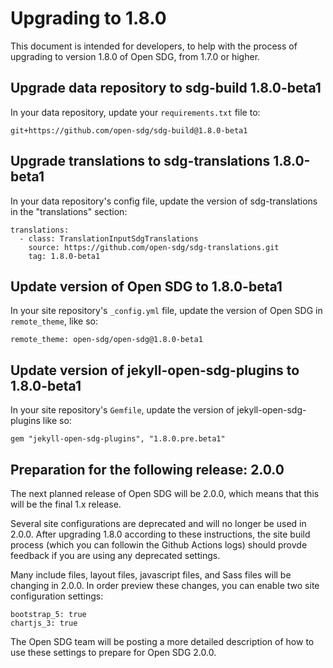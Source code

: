 <h1>Upgrading to 1.8.0</h1>

This document is intended for developers, to help with the process of upgrading to version 1.8.0 of Open SDG, from 1.7.0 or higher.

## Upgrade data repository to sdg-build 1.8.0-beta1

In your data repository, update your `requirements.txt` file to:

```
git+https://github.com/open-sdg/sdg-build@1.8.0-beta1
```

## Upgrade translations to sdg-translations 1.8.0-beta1

In your data repository's config file, update the version of sdg-translations in the "translations" section:

```
translations:
  - class: TranslationInputSdgTranslations
    source: https://github.com/open-sdg/sdg-translations.git
    tag: 1.8.0-beta1
```

## Update version of Open SDG to 1.8.0-beta1

In your site repository's `_config.yml` file, update the version of Open SDG in `remote_theme`, like so:

```
remote_theme: open-sdg/open-sdg@1.8.0-beta1
```

## Update version of jekyll-open-sdg-plugins to 1.8.0-beta1

In your site repository's `Gemfile`, update the version of jekyll-open-sdg-plugins like so:

```
gem "jekyll-open-sdg-plugins", "1.8.0.pre.beta1"
```

## Preparation for the following release: 2.0.0

The next planned release of Open SDG will be 2.0.0, which means that this will be the final 1.x release.

Several site configurations are deprecated and will no longer be used in 2.0.0. After upgrading 1.8.0 according to these instructions, the site build process (which you can followin the Github Actions logs) should provde feedback if you are using any deprecated settings.

Many include files, layout files, javascript files, and Sass files will be changing in 2.0.0. In order preview these changes, you can enable two site configuration settings:

```
bootstrap_5: true
chartjs_3: true
```

The Open SDG team will be posting a more detailed description of how to use these settings to prepare for Open SDG 2.0.0.
